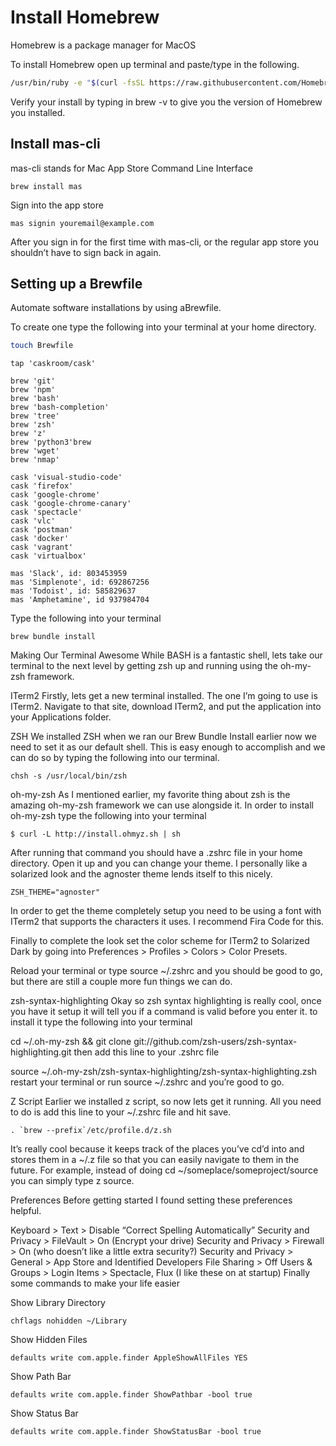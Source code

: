 # Install Homebrew
Homebrew is a package manager for MacOS

To install Homebrew open up terminal and paste/type in the following.

```zsh
/usr/bin/ruby -e "$(curl -fsSL https://raw.githubusercontent.com/Homebrew/install/master/install)"
```
Verify your install by typing in brew -v to give you the version of Homebrew you installed.

## Install mas-cli
mas-cli stands for Mac App Store Command Line Interface
```
brew install mas
```
Sign into the app store
```
mas signin youremail@example.com
```
After you sign in for the first time with mas-cli, or the regular app store you shouldn’t have to sign back in again.

## Setting up a Brewfile
Automate software installations by using aBrewfile.

To create one type the following into your terminal at your home directory.

```zsh
touch Brewfile
```
```brewfile
tap 'caskroom/cask'

brew 'git'
brew 'npm'
brew 'bash'
brew 'bash-completion'
brew 'tree'
brew 'zsh'
brew 'z'
brew 'python3'brew
brew 'wget'
brew 'nmap'

cask 'visual-studio-code'
cask 'firefox'
cask 'google-chrome'
cask 'google-chrome-canary'
cask 'spectacle'
cask 'vlc'
cask 'postman'
cask 'docker'
cask 'vagrant'
cask 'virtualbox'

mas 'Slack', id: 803453959
mas 'Simplenote', id: 692867256 
mas 'Todoist', id: 585829637
mas 'Amphetamine', id 937984704

```

Type the following into your terminal
```
brew bundle install
```

Making Our Terminal Awesome
While BASH is a fantastic shell, lets take our terminal to the next level by getting zsh up and running using the oh-my-zsh framework.

ITerm2
Firstly, lets get a new terminal installed. The one I’m going to use is ITerm2. Navigate to that site, download ITerm2, and put the application into your Applications folder.


ZSH
We installed ZSH when we ran our Brew Bundle Install earlier now we need to set it as our default shell. This is easy enough to accomplish and we can do so by typing the following into our terminal.
```
chsh -s /usr/local/bin/zsh
```
oh-my-zsh
As I mentioned earlier, my favorite thing about zsh is the amazing oh-my-zsh framework we can use alongside it. In order to install oh-my-zsh type the following into your terminal
```
$ curl -L http://install.ohmyz.sh | sh
```
After running that command you should have a .zshrc file in your home directory. Open it up and you can change your theme. I personally like a solarized look and the agnoster theme lends itself to this nicely.
```
ZSH_THEME="agnoster"
```
In order to get the theme completely setup you need to be using a font with ITerm2 that supports the characters it uses. I recommend Fira Code for this.

Finally to complete the look set the color scheme for ITerm2 to Solarized Dark by going into Preferences > Profiles > Colors > Color Presets.

Reload your terminal or type source ~/.zshrc and you should be good to go, but there are still a couple more fun things we can do.

zsh-syntax-highlighting
Okay so zsh syntax highlighting is really cool, once you have it setup it will tell you if a command is valid before you enter it. to install it type the following into your terminal

cd ~/.oh-my-zsh && git clone git://github.com/zsh-users/zsh-syntax-highlighting.git
then add this line to your .zshrc file

source ~/.oh-my-zsh/zsh-syntax-highlighting/zsh-syntax-highlighting.zsh
restart your terminal or run source ~/.zshrc and you’re good to go.

Z Script
Earlier we installed z script, so now lets get it running. All you need to do is add this line to your ~/.zshrc file and hit save.
```
. `brew --prefix`/etc/profile.d/z.sh
```
It’s really cool because it keeps track of the places you’ve cd’d into and stores them in a ~/.z file so that you can easily navigate to them in the future. For example, instead of doing cd ~/someplace/someproject/source you can simply type z source.


Preferences
Before getting started I found setting these preferences helpful.

Keyboard > Text > Disable “Correct Spelling Automatically”
Security and Privacy > FileVault > On (Encrypt your drive)
Security and Privacy > Firewall > On (who doesn’t like a little extra security?)
Security and Privacy > General > App Store and Identified Developers
File Sharing > Off
Users & Groups > Login Items > Spectacle, Flux (I like these on at startup)
Finally some commands to make your life easier

Show Library Directory
```
chflags nohidden ~/Library
```
Show Hidden Files
```
defaults write com.apple.finder AppleShowAllFiles YES
```
Show Path Bar
```
defaults write com.apple.finder ShowPathbar -bool true
```
Show Status Bar
```
defaults write com.apple.finder ShowStatusBar -bool true
```

